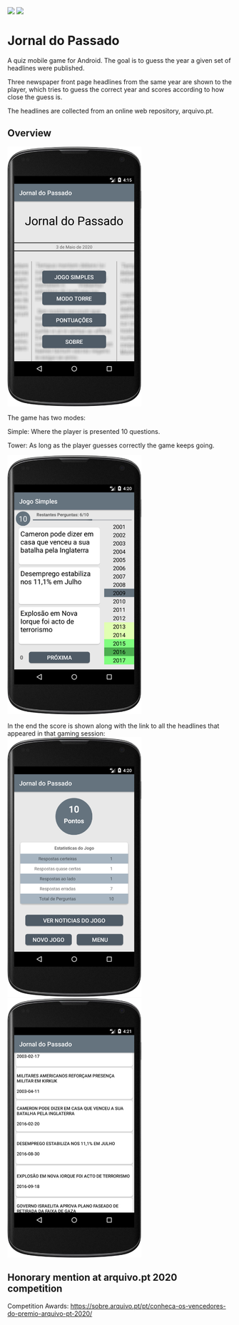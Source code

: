 ![](https://img.shields.io/badge/platform-android-green)
![](https://img.shields.io/github/license/bmgalhardo/jornal-do-passado)

# Jornal do Passado


A quiz mobile game for Android. The goal is to guess the year a given set of headlines were published.

Three newspaper front page headlines from the same year are shown to the player, which tries to guess the correct year and scores according to how close the guess is.

The headlines are collected from an online web repository, arquivo.pt.

## Overview

<img src="https://github.com/bmgalhardo/jornal-do-passado/blob/master/phone screens/menu.png" width="300"/>

The game has two modes:

Simple: Where the player is presented 10 questions.

Tower: As long as the player guesses correctly the game keeps going.

<img src="https://github.com/bmgalhardo/jornal-do-passado/blob/master/phone screens/guess.png" width="300"/>

In the end the score is shown along with the link to all the headlines that appeared in that gaming session:
<img src="https://github.com/bmgalhardo/jornal-do-passado/blob/master/phone screens/scoreboard.png" width="300"/>
<img src="https://github.com/bmgalhardo/jornal-do-passado/blob/master/phone screens/news.png" width="300"/>

## Honorary mention at arquivo.pt 2020 competition

Competition Awards:
https://sobre.arquivo.pt/pt/conheca-os-vencedores-do-premio-arquivo-pt-2020/ 
